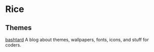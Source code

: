 # Rice
## Themes
[bashtard](https://www.bashtards.com/)
A blog about themes, wallpapers, fonts, icons, and stuff for coders.

